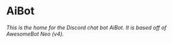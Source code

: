 # AiBot

*This is the home for the Discord chat bot AiBot. It is based off of AwesomeBot Neo (v4).*

